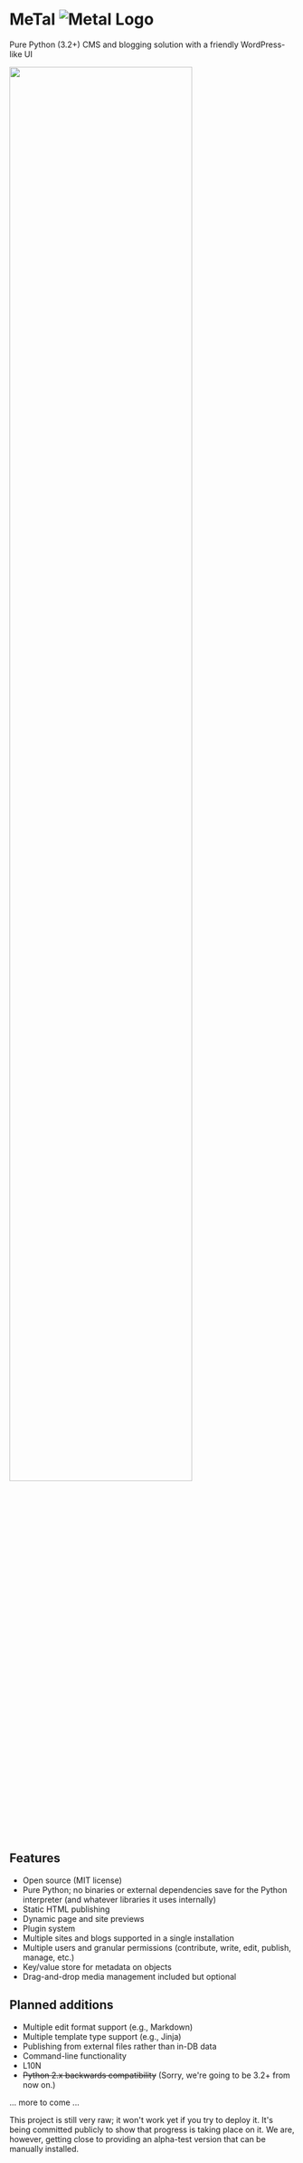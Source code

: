 # MeTal ![Metal Logo](http://metal.genjipress.com/media/metal-logo.png)
Pure Python (3.2+) CMS and blogging solution with a friendly WordPress-like UI

<a href="http://metal.genjipress.com/media/metal-ui-april-2016.png" target="_blank"><img src="http://metal.genjipress.com/media/metal-ui-april-2016.png" style="margin: auto;width:80%"></a>

## Features
* Open source (MIT license)
* Pure Python; no binaries or external dependencies save for the Python interpreter (and whatever libraries it uses internally)
* Static HTML publishing
* Dynamic page and site previews
* Plugin system
* Multiple sites and blogs supported in a single installation
* Multiple users and granular permissions (contribute, write, edit, publish, manage, etc.)
* Key/value store for metadata on objects
* Drag-and-drop media management included but optional

## Planned additions
* Multiple edit format support (e.g., Markdown)
* Multiple template type support (e.g., Jinja)
* Publishing from external files rather than in-DB data
* Command-line functionality
* L10N
* ~~Python 2.x backwards compatibility~~ (Sorry, we're going to be 3.2+ from now on.)

... more to come ...

This project is still very raw; it won't work yet if you try to deploy it. It's being
committed publicly to show that progress is taking place on it. We are, however, getting close to providing an alpha-test version that can be manually installed.
